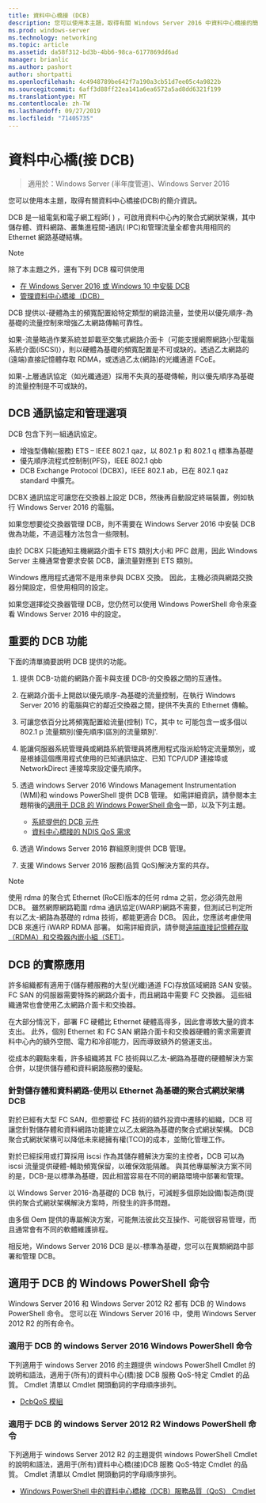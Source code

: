 ```yaml
---
title: 資料中心橋接 (DCB)
description: 您可以使用本主題，取得有關 Windows Server 2016 中資料中心橋接的簡介資訊。
ms.prod: windows-server
ms.technology: networking
ms.topic: article
ms.assetid: da58f312-bd3b-4bb6-98ca-6177869dd6ad
manager: brianlic
ms.author: pashort
author: shortpatti
ms.openlocfilehash: 4c4948789be642f7a190a3cb51d7ee05c4a9822b
ms.sourcegitcommit: 6aff3d88ff22ea141a6ea6572a5ad8dd6321f199
ms.translationtype: MT
ms.contentlocale: zh-TW
ms.lasthandoff: 09/27/2019
ms.locfileid: "71405735"
---
```

# <a name="data-center-bridging-dcb"></a>資料中心橋\(接 DCB\)

>適用於：Windows Server (半年度管道)、Windows Server 2016

您可以使用本主題，取得有關資料中心橋接\(DCB\)的簡介資訊。

DCB 是一組電氣和電子網工程師\( \) ，可啟用資料中心內的聚合式網狀架構，其中儲存體、資料網路、叢集進程間\-通訊\( IPC\)和管理流量全都會共用相同的 Ethernet 網路基礎結構。

>[!NOTE]
>除了本主題之外，還有下列 DCB 檔可供使用
>
>- [在 Windows Server 2016 或 Windows 10 中安裝 DCB](dcb-install.md)
>- [管理資料中心橋接（DCB）](dcb-manage.md)

DCB 提供以\-硬體為主的頻寬配置給特定類型的網路流量，並使用以優先順序\-為基礎的流量控制來增強乙太網路傳輸可靠性。

如果\-流量略過作業系統並卸載至交集式網路介面卡（可能支援網際網路小型電腦系統介面\(iSCSI\)），則以硬體為基礎的頻寬配置是不可或缺的。透過乙太網路的\(遠端\)直接記憶體存取 RDMA，或透過乙太\(網路\)的光纖通道 FCoE。

如果\-上層通訊協定（如光纖通道）採用不失真的基礎傳輸，則以優先順序為基礎的流量控制是不可或缺的。

## <a name="dcb-protocols-and-management-options"></a>DCB 通訊協定和管理選項

DCB 包含下列一組通訊協定。 

- 增強型傳輸\(服務\) ETS – IEEE 802.1 qaz，以 802.1 p 和 802.1 q 標準為基礎
- 優先順序流程式控制制\(PFS\)，IEEE 802.1 qbb 
- DCB Exchange Protocol \(DCBX\)，IEEE 802.1 ab，已在 802.1 qaz standard 中擴充。

DCBX 通訊協定可讓您在交換器上設定 DCB，然後再自動設定終端裝置，例如執行 Windows Server 2016 的電腦。

如果您想要從交換器管理 DCB，則不需要在 Windows Server 2016 中安裝 DCB 做為功能，不過這種方法包含一些限制。

由於 DCBX 只能通知主機網路介面卡 ETS 類別大小和 PFC 啟用，因此 Windows Server 主機通常會要求安裝 DCB，讓流量對應到 ETS 類別。

Windows 應用程式通常不是用來參與 DCBX 交換。 因此，主機必須與網路交換器分開設定，但使用相同的設定。

如果您選擇從交換器管理 DCB，您仍然可以使用 Windows PowerShell 命令來查看 Windows Server 2016 中的設定。

##  <a name="important-dcb-functionality"></a>重要的 DCB 功能

下面的清單摘要說明 DCB 提供的功能。

1. 提供 DCB\-功能的網路介面卡與支援 DCB\-的交換器之間的互通性。

2. 在網路介面卡上開啟以優先順序\-為基礎的流量控制，在執行 Windows Server 2016 的電腦與它的鄰近交換器之間，提供不失真的 Ethernet 傳輸。

3. 可讓您依百分比將頻寬配置給流量\(控制\) TC，其中 tc 可能包含一或多個以 802.1 p 流量類別\(優先順序\)區別的流量類別'.

4. 能讓伺服器系統管理員或網路系統管理員將應用程式指派給特定流量類別，或是根據這個應用程式使用的已知通訊協定、已知 TCP/UDP 連接埠或 NetworkDirect 連接埠來設定優先順序。

5. 透過 windows Server 2016 Windows Management Instrumentation \(WMI\)和 windows PowerShell 提供 DCB 管理。 如需詳細資訊，請參閱本主題稍後的[適用于 DCB 的 Windows PowerShell 命令](#bkmk_wps)一節，以及下列主題。
    - [系統提供的 DCB 元件](https://msdn.microsoft.com/windows/hardware/drivers/network/system-provided-dcb-components)
    - [資料中心橋接的 NDIS QoS 需求](https://msdn.microsoft.com/windows/hardware/drivers/network/ndis-qos-requirements-for-data-center-bridging)

6. 透過 Windows Server 2016 群組原則提供 DCB 管理。

7. 支援 Windows Server 2016 服務\(品質 QoS\)解決方案的共存。

>[!NOTE]
>使用 rdma 的聚合式 Ethernet \(RoCE\)版本的任何 rdma 之前，您必須先啟用 DCB。 雖然網際網路範圍 rdma 通訊協定\(iWARP\)網路不需要，但測試已判定所有以乙太\-網路為基礎的 rdma 技術，都能更適合 DCB。 因此，您應該考慮使用 DCB 來進行 iWARP RDMA 部署。 如需詳細資訊，請參閱[遠端直接記憶體存取（RDMA）和交換器內嵌小組（SET）](../../../virtualization/hyper-v-virtual-switch/RDMA-and-Switch-Embedded-Teaming.md)。

##  <a name="practical-applications-of-dcb"></a>DCB 的實際應用

許多組織都有適用于\(儲存體服務的大型\(光纖\)通道 FC\)存放區域網路 SAN 安裝。 FC SAN 的伺服器需要特殊的網路介面卡，而且網路中需要 FC 交換器。 這些組織通常也會使用乙太網路介面卡和交換器。

在大部分情況下，部署 FC 硬體比 Ethernet 硬體高得多，因此會導致大量的資本支出。 此外，個別 Ethernet 和 FC SAN 網路介面卡和交換器硬體的需求需要資料中心內的額外空間、電力和冷卻能力，因而導致額外的營運支出。

從成本的觀點來看，許多組織將其 FC 技術與以乙太\-網路為基礎的硬體解決方案合併，以提供儲存體和資料網路服務的優點。

### <a name="using-dcb-for-an-ethernet-based-converged-fabric-for-storage-and-data-networking"></a>針對儲存體和資料網路\-使用以 Ethernet 為基礎的聚合式網狀架構 DCB

對於已經有大型 FC SAN，但想要從 FC 技術的額外投資中遷移的組織，DCB 可讓您針對儲存體和資料網路功能建立以乙太網路為基礎的聚合式網狀架構。 DCB 聚合式網狀架構可以降低未來總擁有權\(TCO\)的成本，並簡化管理工作。

對於已經採用或打算採用 iscsi 作為其儲存體解決方案的主控者，DCB 可以為 iscsi 流量提供硬體\-輔助頻寬保留，以確保效能隔離。 與其他專屬解決方案不同的是，DCB\-是以標準為基礎，因此相當容易在不同的網路環境中部署和管理。

以 Windows Server 2016\-為基礎的 DCB 執行，可減輕多個原始設備\)製造商\(提供的聚合式網狀架構解決方案時，所發生的許多問題。

由多個 Oem 提供的專屬解決方案，可能無法彼此交互操作、可能很容易管理，而且通常會有不同的軟體維護排程。 

相反地，Windows Server 2016 DCB 是以\-標準為基礎，您可以在異類網路中部署和管理 DCB。

## <a name="bkmk_wps"></a>適用于 DCB 的 Windows PowerShell 命令

Windows Server 2016 和 Windows Server 2012 R2 都有 DCB 的 Windows PowerShell 命令。 您可以在 Windows Server 2016 中，使用 Windows Server 2012 R2 的所有命令。

### <a name="windows-server-2016-windows-powershell-commands-for-dcb"></a>適用于 DCB 的 windows Server 2016 Windows PowerShell 命令

下列適用于 windows Server 2016 的主題提供 windows PowerShell Cmdlet 的說明和語法，適用于\(所有\)的資料中心\(橋\)接 DCB 服務 QoS\-特定 Cmdlet 的品質。 Cmdlet 清單以 Cmdlet 開頭動詞的字母順序排列。

- [DcbQoS 模組](https://technet.microsoft.com/itpro/powershell/windows/dcbqos/dcbqos)

### <a name="windows-server-2012-r2-windows-powershell-commands-for-dcb"></a>適用于 DCB 的 windows Server 2012 R2 Windows PowerShell 命令

下列適用于 windows Server 2012 R2 的主題提供 windows PowerShell Cmdlet 的說明和語法，適用于\(所有\)資料中心橋\(接\)DCB 服務 QoS\-特定 Cmdlet 的品質。 Cmdlet 清單以 Cmdlet 開頭動詞的字母順序排列。

- [Windows PowerShell 中的資料中心橋接（DCB）服務品質（QoS） Cmdlet](https://technet.microsoft.com/library/hh967440.aspx)
